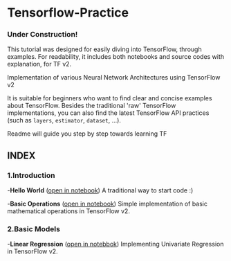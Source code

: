 # Tensorflow-Practice

### Under Construction!  

This tutorial was designed for easily diving into TensorFlow, through examples. For readability, it includes both notebooks and source codes with explanation, for TF v2.

Implementation of various Neural Network Architectures using TensorFlow v2 

It is suitable for beginners who want to find clear and concise examples about TensorFlow. Besides the traditional 'raw' TensorFlow implementations, you can also find the latest TensorFlow API practices (such as `layers`, `estimator`, `dataset`, ...).

Readme will guide you step by step towards learning TF


## INDEX

### 1.Introduction
-**Hello World** ([open in notebook](https://github.com/siddhantjain07/Tensorflow-Practice/blob/master/HelloWorld.ipynb)) A traditional way to start code :)

-**Basic Operations** ([open in notebook](https://github.com/siddhantjain07/Tensorflow-Practice/blob/master/BasicOperations.ipynb)) Simple implementation of basic mathematical operations in TensorFlow v2.



### 2.Basic Models
-**Linear Regression** ([open in notebbok](https://github.com/siddhantjain07/Tensorflow-Practice/blob/master/Linear_Regression.ipynb)) Implementing Univariate Regression in TensorFlow v2.
